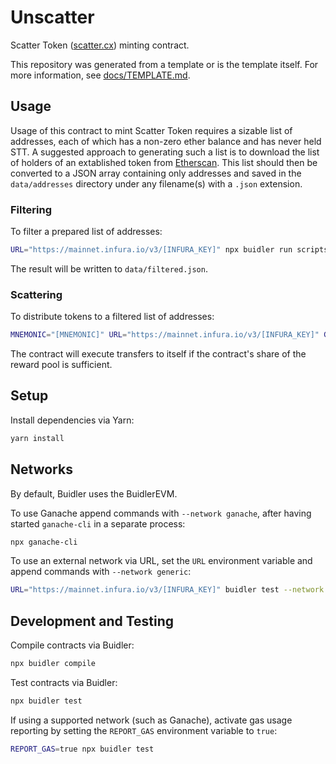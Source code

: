 # Unscatter

Scatter Token ([scatter.cx](https://scatter.cx/)) minting contract.

This repository was generated from a template or is the template itself.  For more information, see [docs/TEMPLATE.md](./docs/TEMPLATE.md).

## Usage

Usage of this contract to mint Scatter Token requires a sizable list of addresses, each of which has a non-zero ether balance and has never held STT.  A suggested approach to generating such a list is to download the list of holders of an extablished token from [Etherscan](https://etherscan.io/tokens?sort=holders&order=desc).  This list should then be converted to a JSON array containing only addresses and saved in the `data/addresses` directory under any filename(s) with a `.json` extension.

### Filtering

To filter a prepared list of addresses:

```bash
URL="https://mainnet.infura.io/v3/[INFURA_KEY]" npx buidler run scripts/filter.js --no-compile --network generic
```

The result will be written to `data/filtered.json`.

### Scattering

To distribute tokens to a filtered list of addresses:

```bash
MNEMONIC="[MNEMONIC]" URL="https://mainnet.infura.io/v3/[INFURA_KEY]" GAS_PRICE="1e9" npx buidler run scripts/scatter.js --no-compile --network generic
```

The contract will execute transfers to itself if the contract's share of the reward pool is sufficient.

## Setup

Install dependencies via Yarn:

```bash
yarn install
```

## Networks

By default, Buidler uses the BuidlerEVM.

To use Ganache append commands with `--network ganache`, after having started `ganache-cli` in a separate process:

```bash
npx ganache-cli
```

To use an external network via URL, set the `URL` environment variable and append commands with `--network generic`:

```bash
URL="https://mainnet.infura.io/v3/[INFURA_KEY]" buidler test --network generic
```

## Development and Testing

Compile contracts via Buidler:

```bash
npx buidler compile
```

Test contracts via Buidler:

```bash
npx buidler test
```

If using a supported network (such as Ganache), activate gas usage reporting by setting the `REPORT_GAS` environment variable to `true`:

```bash
REPORT_GAS=true npx buidler test
```
